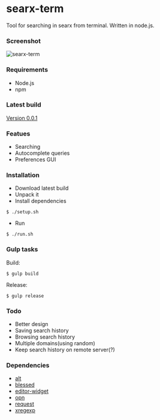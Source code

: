 # searx-term
Tool for searching in searx from terminal. Written in node.js.

### Screenshot
![searx-term](https://cloud.githubusercontent.com/assets/6804575/12012457/bafc48de-ad05-11e5-9986-9b473b969bad.gif "searx-term")

### Requirements
* Node.js
* npm

### Latest build
[Version 0.0.1](https://github.com/ik9999/searx-term/releases/download/v0.0.1/0.0.1.zip)

### Featues
* Searching
* Autocomplete queries
* Preferences GUI

### Installation
* Download latest build
* Unpack it
* Install dependencies
```
$ ./setup.sh
```
* Run
```
$ ./run.sh
```

### Gulp tasks
Build:
```
$ gulp build
```
Release:
```
$ gulp release
```

### Todo
* Better design
* Saving search history
* Browsing search history
* Multiple domains(using random)
* Keep search history on remote server(?)

### Dependencies
* [alt](https://www.npmjs.com/package/alt)
* [blessed](https://www.npmjs.com/package/blessed)
* [editor-widget](https://www.npmjs.com/package/editor-widget)
* [opn](https://www.npmjs.com/package/opn)
* [request](https://www.npmjs.com/package/request)
* [xregexp](https://www.npmjs.com/package/xregexp)
